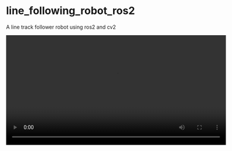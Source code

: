 # line_following_robot_ros2
A line track follower robot using ros2 and cv2

<video src='' width='600'/>

Add the model path to env:
- export GAZEBO_MODEL_PATH=/home/esayas/Desktop/line_follower/src/simple_robot_description/models:$GAZEBO_MODEL_PATH

To launch:
- ros2 launch simple_robot_description gazebo.launch.py

To view the camera feed:
- ros2 run image_tools showimage --ros-args --remap image:=/camera1/image_raw

To run the line follower script:
- ros2 run simple_robot_description joint_commander
